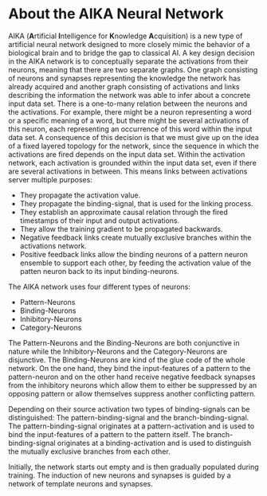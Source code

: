 # About the AIKA Neural Network
AIKA (**A**rtificial **I**ntelligence for **K**nowledge **A**cquisition) is a new type of artificial neural network designed to more closely mimic the behavior of a biological brain and to bridge the gap to classical AI. A key design decision in the AIKA network is to conceptually separate the activations from their neurons, meaning that there are two separate graphs. One graph consisting of neurons and synapses representing the knowledge the network has already acquired and another graph consisting of activations and links describing the information the network was able to infer about a concrete input data set. There is a one-to-many relation between the neurons and the activations. For example, there might be a neuron representing a word or a specific meaning of a word, but there might be several activations of this neuron, each representing an occurrence of this word within the input data set. A consequence of this decision is that we must give up on the idea of a fixed layered topology for the network, since the sequence in which the activations are fired depends on the input data set. Within the activation network, each activation is grounded within the input data set, even if there are several activations in between. This means links between activations server multiple purposes:
- They propagate the activation value.
- They propagate the binding-signal, that is used for the linking process.
- They establish an approximate causal relation through the fired timestamps of their input and output activations.
- They allow the training gradient to be propagated backwards.
- Negative feedback links create mutually exclusive branches within the activations network.
- Positive feedback links allow the binding neurons of a pattern neuron ensemble to support each other, by feeding the activation value of the patten neuron back to its input binding-neurons.

The AIKA network uses four different types of neurons:
- Pattern-Neurons
- Binding-Neurons
- Inhibitory-Neurons
- Category-Neurons

The Pattern-Neurons and the Binding-Neurons are both conjunctive in nature while the Inhibitory-Neurons and the Category-Neurons are disjunctive. The Binding-Neurons are kind of the glue code of the whole network. On the one hand, they bind the input-features of a pattern to the pattern-neuron and on the other hand receive negative feedback synapses from the inhibitory neurons which allow them to either be suppressed by an opposing pattern or allow themselves suppress another conflicting pattern. 

Depending on their source activation two types of binding-signals can be distinguished: The pattern-binding-signal and the branch-binding-signal. The pattern-binding-signal originates at a pattern-activation and is used to bind the input-features of a pattern to the pattern itself. The branch-binding-signal originates at a binding-activation and is used to distinguish the mutually exclusive branches from each other.

Initially, the network starts out empty and is then gradually populated during training. The induction of new neurons and synapses is guided by a network of template neurons and synapses.
